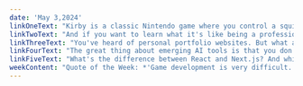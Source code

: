 ```yaml
---
date: 'May 3,2024'
linkOneText: "Kirby is a classic Nintendo game where you control a squishy pink alien with a massive appetite. And in this freeCodeCamp course, you'll code your own version of Kirby that runs in a browser. You'll learn TypeScript — a statically-typed version of JavaScript — and the Kaboom.js library. This course includes all the sprite assets you'll need to build a playable platformer game that you can share with your friends. (2 hour YouTube course): https://www.freecodecamp.org/news/code-a-kirby-clone-with-typescript-and-kaboomjs/"
linkTwoText: "And if you want to learn what it's like being a professional GameDev, I interviewed Ben Awad, creator of Voidpet, which I can only describe as a sort of Emotional Support Pokémon-like mobile game. Ben is a prolific coding tutorial creator, and has a weird but popular TikTok channel as well. I had a blast learning more about his adventures over the past few years. Did you know he sleeps 9 hours every single night? He swears by it. (2 hour watch or listen in your favorite podcast app): https://www.freecodecamp.org/news/ben-awad-is-a-gamedev-who-sleeps-9-hours-every-night-to-be-productive-podcast-121/"
linkThreeText: "You've heard of personal portfolio websites. But what about a portfolio that runs right in a command line terminal? That's right — this tutorial will teach you how to build an interactive portfolio experience, complete with ASCII art, a résumé menu, and even a joke command. You'll learn all about Shell Commands, Tab Completion, Syntax Highlighting, and more. And at the end of the day, you'll have a fun way to share your work with potential clients and employers. (35 minute read): https://www.freecodecamp.org/news/how-to-create-interactive-terminal-based-portfolio/"
linkFourText: "The great thing about emerging AI tools is that you don't need to be a Machine Learning Engineer with a PhD in Applied Mathematics just to be able to get things done with them. The burgeoning field of “AI Engineering” is essentially just web developers using AI APIs and off-the-shelf tools to power up their existing apps. We just published this course, taught by frequent freeCodeCamp contributor Tom Chant. It will introduce you to this new skill set and this new way of leveraging AI. (2 hour YouTube course): https://www.freecodecamp.org/news/learn-ai-engineering-with-openai-and-javascript/"
linkFiveText: "What's the difference between React and Next.js? And while we're at it, what's the difference between a library and a framework? In this course, software engineer Ankita Kulkarni will explain these concepts. And she'll also teach you various data fetching mechanisms and rendering strategies. If you want to expand your understanding of Front End Development, this course is for you. (2 hour YouTube course): https://www.freecodecamp.org/news/whats-the-difference-between-react-and-nextjs/"
weekContent: "Quote of the Week: *'Game development is very difficult. Nobody sets out to create a game that's not fun. It's all of the challenges and difficulties that happen throughout development that determine whether a game is a failure or a success. I think playing those thousands of games is the single best and easiest way to learn from my predecessors.'* — Masahiro Sakurai, Software Engineer, Game Developer, and Creator of Kirby"
---
```

